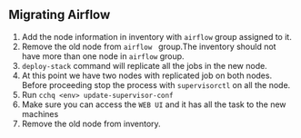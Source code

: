## Migrating Airflow
1. Add the node information in inventory with `airflow` group assigned to it.
2. Remove the old node from `airflow ` group.The inventory should not have more than one node in `airflow` group.
3. `deploy-stack` command will replicate all the jobs in the new node.
4. At this point we have two nodes with replicated job on both nodes. Before proceeding stop the process with `supervisorctl` on all the node.
5. Run `cchq <env> update-supervisor-conf` 
6. Make sure you can access the `WEB UI` and it has all the task to the new machines
7. Remove the old node from inventory.
